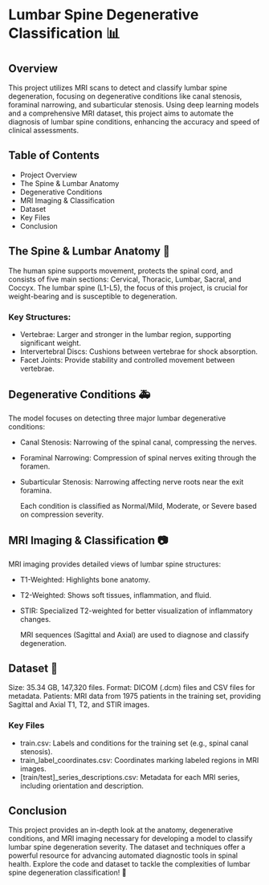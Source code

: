 # Lumbar Spine Degenerative Classification 📊

## Overview

 This project utilizes MRI scans to detect and classify lumbar spine degeneration, focusing on degenerative conditions like canal stenosis, foraminal narrowing, and subarticular stenosis. Using deep learning models and a comprehensive    MRI dataset, this project aims to automate the diagnosis of lumbar spine conditions, enhancing the accuracy and speed of clinical assessments.

## Table of Contents

- Project Overview
- The Spine & Lumbar Anatomy
- Degenerative Conditions
- MRI Imaging & Classification
- Dataset
- Key Files
- Conclusion

## The Spine & Lumbar Anatomy 🧠

The human spine supports movement, protects the spinal cord, and consists of five main sections: Cervical, Thoracic, Lumbar, Sacral, and Coccyx. The lumbar spine (L1-L5), the focus of this project, is crucial for weight-bearing and is susceptible to degeneration.

### Key Structures:

- Vertebrae: Larger and stronger in the lumbar region, supporting significant weight.
- Intervertebral Discs: Cushions between vertebrae for shock absorption.
- Facet Joints: Provide stability and controlled movement between vertebrae.

## Degenerative Conditions 🚑

The model focuses on detecting three major lumbar degenerative conditions:

- Canal Stenosis: Narrowing of the spinal canal, compressing the nerves.
- Foraminal Narrowing: Compression of spinal nerves exiting through the foramen.
- Subarticular Stenosis: Narrowing affecting nerve roots near the exit foramina.

  Each condition is classified as Normal/Mild, Moderate, or Severe based on compression severity.

## MRI Imaging & Classification 📷

MRI imaging provides detailed views of lumbar spine structures:

- T1-Weighted: Highlights bone anatomy.
- T2-Weighted: Shows soft tissues, inflammation, and fluid.
- STIR: Specialized T2-weighted for better visualization of inflammatory changes.

  MRI sequences (Sagittal and Axial) are used to diagnose and classify degeneration.


## Dataset 📁
  
  Size: 35.34 GB, 147,320 files.
  Format: DICOM (.dcm) files and CSV files for metadata.
  Patients: MRI data from 1975 patients in the training set, providing Sagittal and Axial T1, T2, and STIR images.

 ### Key Files
 - train.csv: Labels and conditions for the training set (e.g., spinal canal stenosis).
 - train_label_coordinates.csv: Coordinates marking labeled regions in MRI images.
 - [train/test]_series_descriptions.csv: Metadata for each MRI series, including orientation and description.


## Conclusion

  This project provides an in-depth look at the anatomy, degenerative conditions, and MRI imaging necessary for developing a model to classify lumbar spine degeneration severity. The dataset and techniques offer a powerful resource for 
  advancing automated diagnostic tools in spinal health. Explore the code and dataset to tackle the complexities of lumbar spine degeneration classification! 🚀












